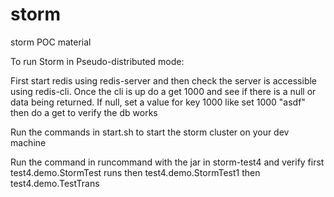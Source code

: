 storm
=====

storm POC material

To run Storm in Pseudo-distributed mode:

First start redis using redis-server and then check the server is accessible using redis-cli. Once the cli is up do a get 1000 and see if there is a null or data being returned. 
If null, set a value for key 1000 like set 1000 "asdf" then do a get to verify the db works

Run the commands in start.sh to start the storm cluster on your dev machine

Run the command in runcommand with the jar in storm-test4 and verify first test4.demo.StormTest runs then test4.demo.StormTest1 then test4.demo.TestTrans


